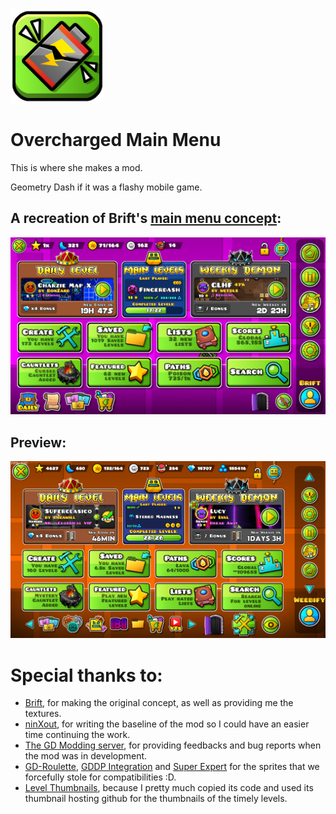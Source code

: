 <img src="logo.png" width="150" alt="the mod's logo" />

# Overcharged Main Menu

This is where she makes a mod.

Geometry Dash if it was a flashy mobile game.

## A recreation of Brift's [main menu concept](https://x.com/BriftXD/status/1793841225298285024):

![concept](./resources/images/concept.png)

## Preview:

![preview](./resources/images/preview.png)

# Special thanks to:
- [Brift](https://twitter.com/BriftXD), for making the original concept, as well as providing me the textures.
- [ninXout](https://github.com/ninXout), for writing the baseline of the mod so I could have an easier time continuing the work.
- [The GD Modding server](https://discord.gg/gd-modding-822510988409831486), for providing feedbacks and bug reports when the mod was in development.
- [GD-Roulette](https://github.com/SpaghettDev/GD-Roulette), [GDDP Integration](https://github.com/Minemaker0430/GDDPIntegration) and [Super Expert](https://github.com/LXanii/Super-Expert) for the sprites that we forcefully stole for compatibilities :D.
- [Level Thumbnails](https://github.com/cdc-sys/level-thumbs-mod), because I pretty much copied its code and used its thumbnail hosting github for the thumbnails of the timely levels.
